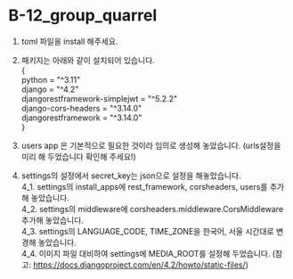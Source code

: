 # B-12_group_quarrel   
1. toml 파일을 install 해주세요.   
2. 패키지는 아래와 같이 설치되어 있습니다.   
{   
  python = "^3.11"   
  django = "^4.2"   
  djangorestframework-simplejwt = "^5.2.2"   
  django-cors-headers = "^3.14.0"   
  djangorestframework = "^3.14.0"   
}   
   
3. users app 은 기본적으로 필요한 것이라 임의로 생성해 놓았습니다. (urls설정을 미리 해 두었습니다 확인해 주세요!)   
4. settings의 설정에서 secret_key는 json으로 설정을 해놓았습니다.   
4_1. settings의 install_apps에 rest_framework, corsheaders, users를 추가해 놓았습니다.   
4_2. settings의 middleware에 corsheaders.middleware.CorsMiddleware 추가해 놓았습니다.   
4_3. settings의 LANGUAGE_CODE, TIME_ZONE을 한국어, 서울 시간대로 변경해 놓았습니다.   
4_4. 이미지 파일 대비하여 settings에 MEDIA_ROOT를 설정해 두었습니다. (참고: https://docs.djangoproject.com/en/4.2/howto/static-files/)    

